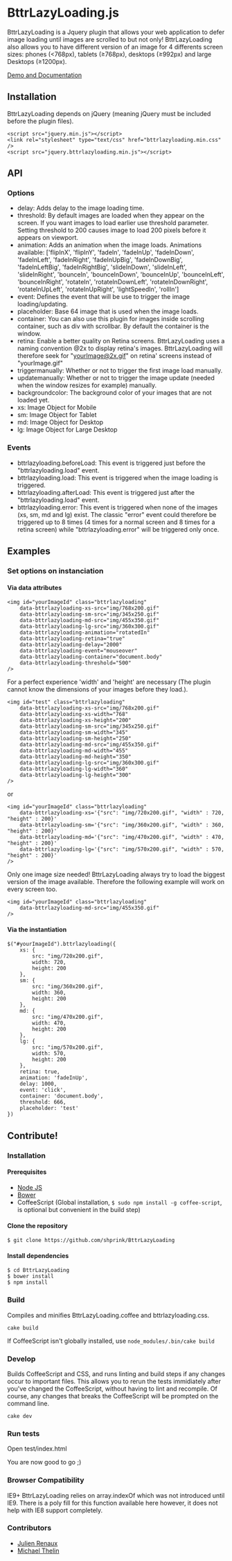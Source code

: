 BttrLazyLoading.js
==================

BttrLazyLoading is a Jquery plugin that allows your web application to defer image loading until images are scrolled to but not only! BttrLazyLoading also allows you to have different version of an image for 4 differents screen sizes: phones (<768px), tablets (≥768px), desktops (≥992px) and large Desktops (≥1200px).

[Demo and Documentation](http://bttrlazyloading.julienrenaux.fr/)

## Installation

BttrLazyLoading depends on jQuery (meaning jQuery must be included before the plugin files).

```
<script src="jquery.min.js"></script>
<link rel="stylesheet" type="text/css" href="bttrlazyloading.min.css" />
<script src="jquery.bttrlazyloading.min.js"></script>
```

## API

### Options

* delay: Adds delay to the image loading time.
* threshold: By default images are loaded when they appear on the screen. If you want images to load earlier use threshold parameter. Setting threshold to 200 causes image to load 200 pixels before it appears on viewport.
* animation: Adds an animation when the image loads. Animations available: ['flipInX', 'flipInY', 'fadeIn', 'fadeInUp', 'fadeInDown', 'fadeInLeft', 'fadeInRight', 'fadeInUpBig', 'fadeInDownBig', 'fadeInLeftBig', 'fadeInRightBig', 'slideInDown', 'slideInLeft', 'slideInRight', 'bounceIn', 'bounceInDown', 'bounceInUp', 'bounceInLeft', 'bounceInRight', 'rotateIn', 'rotateInDownLeft', 'rotateInDownRight', 'rotateInUpLeft', 'rotateInUpRight', 'lightSpeedIn', 'rollIn']
* event: Defines the event that will be use to trigger the image loading/updating.
* placeholder: Base 64 image that is used when the image loads.
* container: You can also use this plugin for images inside scrolling container, such as div with scrollbar. By default the container is the window.
* retina: Enable a better quality on Retina screens. BttrLazyLoading uses a naming convention @2x to display retina's images. BttrLazyLoading will therefore seek for "yourImage@2x.gif" on retina' screens instead of "yourImage.gif"
* triggermanually: Whether or not to trigger the first image load manually.
* updatemanually: Whether or not to trigger the image update (needed when the window resizes for example) manually.
* backgroundcolor: The background color of your images that are not loaded yet.
* xs: Image Object for Mobile
* sm: Image Object for Tablet
* md: Image Object for Desktop
* lg: Image Object for Large Desktop

### Events

* bttrlazyloading.beforeLoad: This event is triggered just before the "bttrlazyloading.load" event.
* bttrlazyloading.load: This event is triggered when the image loading is triggered. 
* bttrlazyloading.afterLoad: This event is triggered just after the "bttrlazyloading.load" event.
* bttrlazyloading.error: This event is triggered when none of the images (xs, sm, md and lg) exist. The classic "error" event could therefore be triggered up to 8 times (4 times for a normal screen and 8 times for a retina screen) while "bttrlazyloading.error" will be triggered only once.

## Examples

### Set options on instanciation

#### Via data attributes

```
<img id="yourImageId" class="bttrlazyloading"
	data-bttrlazyloading-xs-src="img/768x200.gif"
	data-bttrlazyloading-sm-src="img/345x250.gif"
	data-bttrlazyloading-md-src="img/455x350.gif"
	data-bttrlazyloading-lg-src="img/360x300.gif"
	data-bttrlazyloading-animation="rotatedIn"
	data-bttrlazyloading-retina="true"
	data-bttrlazyloading-delay="2000"
	data-bttrlazyloading-event="mouseover"
	data-bttrlazyloading-container="document.body"
	data-bttrlazyloading-threshold="500"
/>
```

For a perfect experience 'width' and 'height' are necessary (The plugin cannot know the dimensions of your images before they load.).

```
<img id="test" class="bttrlazyloading"
	data-bttrlazyloading-xs-src="img/768x200.gif"
	data-bttrlazyloading-xs-width="768"
	data-bttrlazyloading-xs-height="200"
	data-bttrlazyloading-sm-src="img/345x250.gif"
	data-bttrlazyloading-sm-width="345"
	data-bttrlazyloading-sm-height="250"
	data-bttrlazyloading-md-src="img/455x350.gif"
	data-bttrlazyloading-md-width="455"
	data-bttrlazyloading-md-height="350"
	data-bttrlazyloading-lg-src="img/360x300.gif"
	data-bttrlazyloading-lg-width="360"
	data-bttrlazyloading-lg-height="300"
/>
```

or

```
<img id="yourImageId" class="bttrlazyloading"
	data-bttrlazyloading-xs='{"src": "img/720x200.gif", "width" : 720,  "height" : 200}'
	data-bttrlazyloading-sm='{"src": "img/360x200.gif", "width" : 360,  "height" : 200}'
	data-bttrlazyloading-md='{"src": "img/470x200.gif", "width" : 470,  "height" : 200}'
	data-bttrlazyloading-lg='{"src": "img/570x200.gif", "width" : 570,  "height" : 200}'
/>
```

Only one image size needed! BttrLazyLoading always try to load the biggest version of the image available. Therefore the following example will work on every screen too.

```
<img id="yourImageId" class="bttrlazyloading"
	data-bttrlazyloading-md-src="img/455x350.gif"
/>
```

#### Via the instantiation

```
$("#yourImageId").bttrlazyloading({
	xs: {
		src: "img/720x200.gif",
		width: 720,
		height: 200
	},
	sm: {
		src: "img/360x200.gif",
		width: 360,
		height: 200
	},
	md: {
		src: "img/470x200.gif",
		width: 470,
		height: 200
	},
	lg: {
		src: "img/570x200.gif",
		width: 570,
		height: 200
	},
	retina: true,
	animation: 'fadeInUp',
	delay: 1000,
	event: 'click',
	container: 'document.body',
	threshold: 666,
	placeholder: 'test'
})
```


## Contribute!

### Installation

#### Prerequisites
+ [Node JS](http://julienrenaux.fr/2013/05/16/how-to-install-node-js-coffeescript-less-and-uglify-js-on-ubuntu/)
+ [Bower](http://julienrenaux.fr/2013/09/12/bower/)
+ CoffeeScript (Global installation, `$ sudo npm install -g coffee-script`, is optional but convenient in the build step)

#### Clone the repository
`$ git clone https://github.com/shprink/BttrLazyLoading`

#### Install dependencies
```
$ cd BttrLazyLoading
$ bower install
$ npm install
```

### Build
Compiles and minifies BttrLazyLoading.coffee and bttrlazyloading.css.
```
cake build
```
If CoffeeScript isn't globally installed, use `node_modules/.bin/cake build`

### Develop
Builds CoffeeScript and CSS, and runs linting and build steps if any changes occur to important files. This allows you to rerun the tests immidiately after you've changed the CoffeeScript, without having to lint and recompile. Of course, any changes that breaks the CoffeeScript will be prompted on the command line.
```
cake dev
```

### Run tests
Open test/index.html

You are now good to go ;)

### Browser Compatibility
IE9+ 
BttrLazyLoading relies on array.indexOf which was not introduced until IE9. There is a poly fill for this function available here however, it does not help with IE8 support completely.

### Contributors

* [Julien Renaux](https://github.com/shprink)
* [Michael Thelin](https://github.com/thelinmichael)
